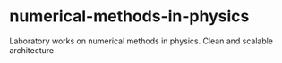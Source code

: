 # numerical-methods-in-physics
Laboratory works on numerical methods in physics. Clean and scalable architecture
